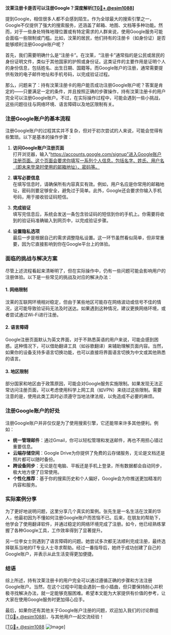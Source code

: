 **汶莱注册卡是否可以注册Google？深度解析[[TG💪+ @esim1088](https://t.me/s/esim1088)]**

提到Google，相信很多人都不会感到陌生。作为全球最大的搜索引擎之一，Google不仅提供了强大的搜索服务，还涵盖了邮箱、地图、文档等多种功能。然而，对于一些身处特殊地理位置或有特定需求的人群来说，使用Google服务可能会面临一些限制或门槛。比如，汶莱的居民，他们持有的注册卡（如身份证）是否能够顺利注册Google账户呢？

首先，我们需要明确什么是“注册卡”。在汶莱，“注册卡”通常指的是公民或居民的身份证明文件，类似于其他国家的护照或身份证。这类证件的主要作用是证明个人的身份信息，包括姓名、出生日期、国籍等。而Google账户的注册，通常需要提供有效的电子邮件地址和手机号码，以完成验证过程。

那么，问题来了：持有汶莱注册卡的用户能否成功注册Google账户呢？答案是肯定的——只要满足一定的条件，并且按照正确的步骤操作，持有汶莱注册卡的用户完全可以注册Google账户。不过，在实际操作过程中，可能会遇到一些小挑战，这些问题往往与网络环境、语言障碍以及地区限制有关。

### 注册Google账户的基本流程

注册Google账户的过程其实并不复杂，但对于初次尝试的人来说，可能会觉得有些繁琐。以下是基本的操作步骤：

1. **访问Google账户注册页面**  
   打开浏览器，输入“https://accounts.google.com/signup”进入Google账户注册页面。这个页面会要求你填写一系列个人信息，包括名字、姓氏、用户名（即未来登录时使用的邮箱地址）、密码等。

2. **填写必要信息**  
   在填写信息时，请确保所有内容真实有效。例如，用户名应是你常用的邮箱地址，密码则要足够安全，避免过于简单。此外，Google还会要求你输入手机号码，用于接收验证码短信。

3. **完成验证**  
   填写完信息后，系统会发送一条包含验证码的短信到你的手机上。你需要将收到的验证码准确输入到网页中，以完成验证步骤。

4. **设置隐私选项**  
   最后一步是根据自己的需求调整隐私设置。这一环节虽然看似简单，但非常重要，因为它直接影响到你在Google平台上的体验。

### 面临的挑战与解决方案

尽管上述流程看起来清晰明了，但在实际操作中，仍有一些问题可能会影响用户的注册体验。以下是一些常见的挑战及对应的解决办法：

#### 1. 网络限制
汶莱的互联网环境相对稳定，但由于某些地区可能存在网络波动或信号不佳的情况，这可能导致验证码无法及时送达。如果遇到这种情况，建议更换网络环境，或者尝试通过Wi-Fi进行注册。

#### 2. 语言障碍
Google注册页面默认为英文界面，对于不熟悉英语的用户来说，可能会感到困惑。这种情况下，可以借助翻译工具（如谷歌翻译）来辅助理解页面内容。当然，如果你的设备支持多语言切换功能，也可以直接将界面语言切换为中文或其他熟悉的语言。

#### 3. 地区限制
部分国家和地区由于政策原因，可能会对Google服务实施限制。如果发现无法正常访问注册页面，可以考虑使用科学上网工具（如VPN）来绕过这些限制。需要注意的是，使用此类工具时必须遵守当地法律法规，以免造成不必要的麻烦。

### 注册Google账户的好处

注册Google账户并非仅仅是为了使用搜索引擎，它还能带来许多其他便利。例如：

- **统一管理邮件**：通过Gmail，你可以轻松管理和发送邮件，再也不用担心错过重要信息。
- **云端存储空间**：Google Drive为你提供了免费的云存储服务，无论是文档还是照片都可以随时备份。
- **跨设备同步**：无论是在电脑、平板还是手机上登录，所有数据都会自动同步，极大地方便了日常使用。
- **个性化推荐**：基于你的搜索历史和个人偏好，Google会为你推送更加精准的内容和服务。

### 实际案例分享

为了更好地说明问题，这里分享几个真实的案例。张先生是一名生活在汶莱的华人，他最初因为不懂如何注册Google账户而苦恼不已。后来，在朋友的帮助下，他学会了使用翻译软件，并通过稳定的网络环境完成了注册。如今，他已经熟练掌握了各种Google工具，工作效率得到了显著提升。

另一位李女士则遇到了语言障碍的问题。她尝试多次都无法顺利完成注册，最终选择联系当地的IT专业人士寻求帮助。经过一番指导后，她终于成功创建了自己的Google账户，并表示从此生活变得更加便捷。

### 结语

综上所述，持有汶莱注册卡的用户完全可以通过遵循正确的步骤和方法注册Google账户。当然，在这个过程中可能会遇到一些小插曲，但只要保持耐心并积极寻找解决办法，就一定能够克服困难。希望本文能为大家提供有价值的参考，让大家在使用Google服务时更加得心应手。

最后，如果你还有其他关于Google账户注册的问题，欢迎加入我们的讨论群组[[TG💪+ @esim1088](https://t.me/s/esim1088)]，与其他用户一起交流经验！  

[[TG💪+ @esim1088](https://t.me/s/esim1088) ![Image](https://i.postimg.cc/4NQfJmqS/Snipaste-2025-05-13-00-14-12.png)]